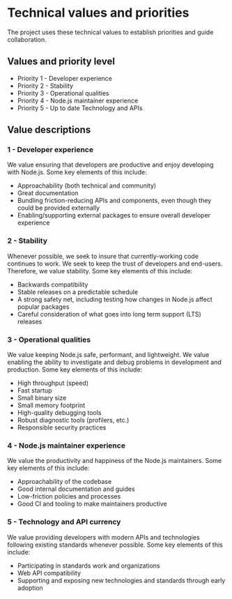 # Technical values and priorities

The project uses these technical values to establish priorities and guide
collaboration.

## Values and priority level

* Priority 1 - Developer experience
* Priority 2 - Stability
* Priority 3 - Operational qualities
* Priority 4 - Node.js maintainer experience
* Priority 5 - Up to date Technology and APIs

## Value descriptions

### 1 - Developer experience
We value ensuring that developers are productive and enjoy developing
with Node.js. Some key elements of this include:
* Approachability (both technical and community)
* Great documentation
* Bundling friction-reducing APIs and components, even though
  they could be provided externally
* Enabling/supporting external packages to ensure overall developer experience

### 2 - Stability
Whenever possible, we seek to insure that currently-working code continues to
work. We seek to keep the trust of developers and end-users. Therefore, we value
stability.
Some key elements of this include:
* Backwards compatibility
* Stable releases on a predictable schedule
* A strong safety net, including testing how changes
  in Node.js affect popular packages
* Careful consideration of what goes into long term support (LTS) releases

### 3 - Operational qualities
We value keeping Node.js safe, performant, and lightweight.
We value enabling the ability to investigate and debug problems in
development and production. Some key elements of this include:
* High throughput (speed)
* Fast startup
* Small binary size
* Small memory footprint
* High-quality debugging tools
* Robust diagnostic tools (profilers, etc.)
* Responsible security practices

### 4 - Node.js maintainer experience
We value the productivity and happiness of the Node.js maintainers.
Some key elements of this include:
* Approachability of the codebase
* Good internal documentation and guides
* Low-friction policies and processes
* Good CI and tooling to make maintainers productive

### 5 - Technology and API currency
We value providing developers with modern APIs and technologies
following existing standards whenever possible.
Some key elements of this include:
* Participating in standards work and organizations
* Web API compatibility
* Supporting and exposing new technologies and standards through early adoption
